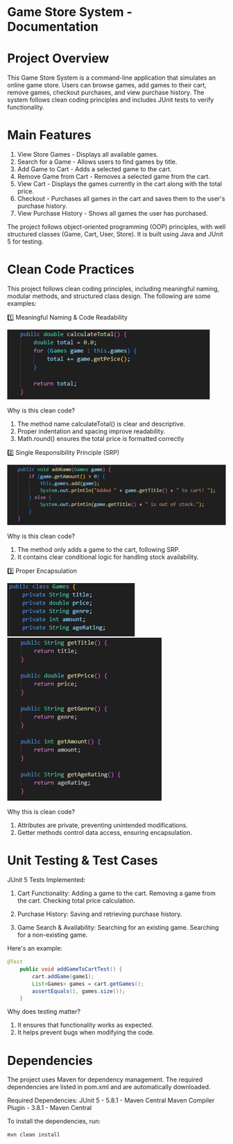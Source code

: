 # Game Store System - Documentation

# Project Overview

This Game Store System is a command-line application that simulates an online game store. Users can browse games, add games to their cart, remove games, checkout purchases, and view purchase history. The system follows clean coding principles and includes JUnit tests to verify functionality.

# Main Features

1. View Store Games - Displays all available games.
2. Search for a Game - Allows users to find games by title.
3. Add Game to Cart - Adds a selected game to the cart.
4. Remove Game from Cart - Removes a selected game from the cart.
5. View Cart - Displays the games currently in the cart along with the total price.
6. Checkout - Purchases all games in the cart and saves them to the user's purchase history.
7. View Purchase History - Shows all games the user has purchased.

The project follows object-oriented programming (OOP) principles, with well structured classes (Game, Cart, User, Store). It is built using Java and JUnit 5 for testing.

# Clean Code Practices

This project follows clean coding principles, including meaningful naming, modular methods, and structured class design. The following are some examples:

1️⃣ Meaningful Naming & Code Readability

![calculateTotal method](/src/screenshots/Total.PNG)

Why is this clean code?

1. The method name calculateTotal() is clear and descriptive.
2. Proper indentation and spacing improve readability.
3. Math.round() ensures the total price is formatted correctly

2️⃣ Single Responsibility Principle (SRP)

![addGame method](/src/screenshots/Add.PNG)

Why is this clean code?

1. The method only adds a game to the cart, following SRP.
2. It contains clear conditional logic for handling stock availability.

3️⃣ Proper Encapsulation

![private values](/src/screenshots/Private.PNG)
![getters](/src/screenshots/Getters.PNG)

Why this is clean code?

1. Attributes are private, preventing unintended modifications.
2. Getter methods control data access, ensuring encapsulation.

# Unit Testing & Test Cases

JUnit 5 Tests Implemented:

1. Cart Functionality:
   Adding a game to the cart.
   Removing a game from the cart.
   Checking total price calculation.

2. Purchase History:
   Saving and retrieving purchase history.

3. Game Search & Availability:
   Searching for an existing game.
   Searching for a non-existing game.

Here's an example:

```java
@Test
    public void addGameToCartTest() {
        cart.addGame(game1);
        List<Games> games = cart.getGames();
        assertEquals(1, games.size());
    }
```

Why does testing matter?

1. It ensures that functionality works as expected.
2. It helps prevent bugs when modifying the code.

# Dependencies

The project uses Maven for dependency management. The required dependencies are listed in pom.xml and are automatically downloaded.

Required Dependencies:
JUnit 5 - 5.8.1 - Maven Central
Maven Compiler Plugin - 3.8.1 - Maven Central

To install the dependencies, run:

```sh
mvn clean install
```
